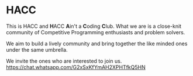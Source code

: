 # HACC
This is HACC and **H**ACC **A**in't a **C**oding **C**lub.
What we are is a close-knit community of
Competitive Programming enthusiasts and problem solvers.

We aim to build a lively community and bring together the like minded ones under the same umbrella.

We invite the ones who are interested to join us.
https://chat.whatsapp.com/G2xSxKfYmAH2XPHTfkQ5HN 

